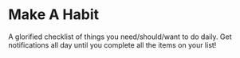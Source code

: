 # Make A Habit
A glorified checklist of things you need/should/want to do daily.  Get notifications all day until you complete all the items on your list!
